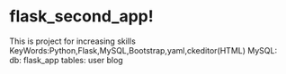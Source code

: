 # flask_second_app!
This is project for increasing skills
KeyWords:Python,Flask,MySQL,Bootstrap,yaml,ckeditor(HTML)
MySQL:	
	db:		flask_app
    tables:	user
           	blog
